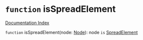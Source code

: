 # `function` isSpreadElement

[Documentation Index](../README.md)

`function` isSpreadElement(node: [Node](../interface.Node/README.md)): node `is` [SpreadElement](../interface.SpreadElement/README.md)